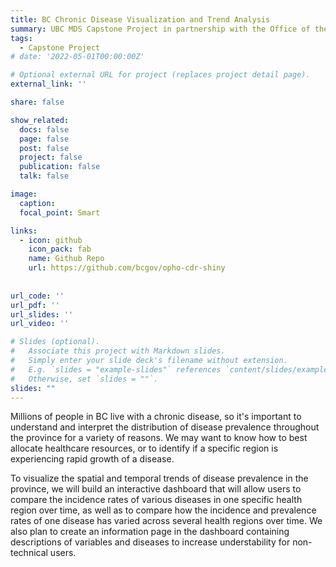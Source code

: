 ```yaml
---
title: BC Chronic Disease Visualization and Trend Analysis 
summary: UBC MDS Capstone Project in partnership with the Office of the Provincial Health Officer, Province of British Columbia.
tags:
  - Capstone Project 
# date: '2022-05-01T00:00:00Z'

# Optional external URL for project (replaces project detail page).
external_link: ''

share: false

show_related:
  docs: false
  page: false
  post: false
  project: false
  publication: false
  talk: false

image:
  caption: 
  focal_point: Smart

links:
  - icon: github
    icon_pack: fab
    name: Github Repo
    url: https://github.com/bcgov/opho-cdr-shiny
    
    
url_code: ''
url_pdf: ''
url_slides: ''
url_video: ''

# Slides (optional).
#   Associate this project with Markdown slides.
#   Simply enter your slide deck's filename without extension.
#   E.g. `slides = "example-slides"` references `content/slides/example-slides.md`.
#   Otherwise, set `slides = ""`.
slides: ""
---
```

Millions of people in BC live with a chronic disease, so it's important to understand and interpret the distribution of disease prevalence throughout the province for a variety of reasons. We may want to know how to best allocate healthcare resources, or to identify if a specific region is experiencing rapid growth of a disease. 

To visualize the spatial and temporal trends of disease prevalence in the province, we will build an interactive dashboard that will allow users to compare the incidence rates of various diseases in one specific health region over time, as well as to compare how the incidence and prevalence rates of one disease has varied across several health regions over time. We also plan to create an information page in the dashboard containing descriptions of variables and diseases to increase understability for non-technical users.
